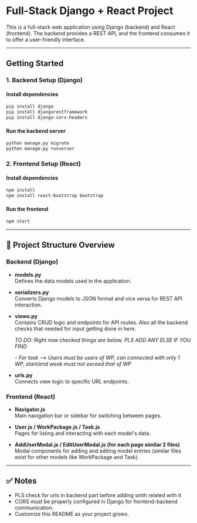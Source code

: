 # Full-Stack Django + React Project

This is a full-stack web application using Django (backend) and React (frontend). The backend provides a REST API, and the frontend consumes it to offer a user-friendly interface.

---

## Getting Started

### 1. Backend Setup (Django)

#### Install dependencies

```bash
pip install django
pip install djangorestframework
pip install django-cors-headers
```

#### Run the backend server

```bash
python manage.py migrate
python manage.py runserver
```

### 2. Frontend Setup (React)

#### Install dependencies

```bash
npm install
npm install react-bootstrap bootstrap
```

#### Run the frontend

```bash
npm start
```

---

## 📁 Project Structure Overview

### Backend (Django)

- **models.py**  
  Defines the data models used in the application.

- **serializers.py**  
  Converts Django models to JSON format and vice versa for REST API interaction.

- **views.py**  
  Contains CRUD logic and endpoints for API routes. Also all the backend checks that needed for input getting done in here.
  
  *TO DO: Right now checked things are below. PLS ADD ANY ELSE IF YOU FIND*
  
  *- For task --> Users must be users of WP, can connected with only 1 WP, start/end week must not exceed that of WP*

- **urls.py**  
  Connects view logic to specific URL endpoints.

### Frontend (React)

- **Navigator.js**  
  Main navigation bar or sidebar for switching between pages.

- **User.js / WorkPackage.js / Task.js**  
  Pages for listing and interacting with each model's data.

- **AddUserModal.js / EditUserModal.js (for each page similar 2 files)**  
  Modal components for adding and editing model entries (similar files exist for other models like WorkPackage and Task).

---

## ✅ Notes

- PLS check for urls in backend part before adding smth related with it
- CORS must be properly configured in Django for frontend-backend communication.
- Customize this README as your project grows.
